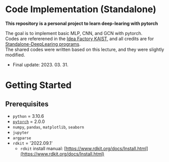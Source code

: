 # Code Implementation (Standalone)

**This repository is a personal project to learn deep-learing with pytorch**

The goal is to implement basic MLP, CNN, and GCN with pytorch.  
Codes are refererened in the [Idea Factory KAIST](https://www.youtube.com/@IdeaFactoryKAIST), and all credits are for [Standalone-DeepLearing programs](https://github.com/heartcored98/Standalone-DeepLearning).  
The shared codes were written based on this lecture, and they were slightly modified.
* Final update: 2023. 03. 31.


# Getting Started

## Prerequisites
* `python` = 3.10.6
* [`pytorch`](https://pytorch.org) = 2.0.0
* `numpy`, `pandas`, `matplotlib`, `seaborn`
* `jupyter`
* `argparse`
* `rdkit` = '2022.09.1'
    * `rdkit` install manual: [https://www.rdkit.org/docs/Install.html](https://www.rdkit.org/docs/Install.html)
